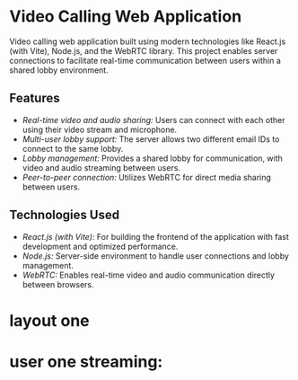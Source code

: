 # Video Calling Web Application
  Video calling web application built using modern technologies like React.js (with Vite), Node.js, and the WebRTC library. This project enables server connections to facilitate real-time communication between users within a shared lobby environment.

## Features

- *Real-time video and audio sharing:* Users can connect with each other using their video stream and microphone.
- *Multi-user lobby support:* The server allows two different email IDs to connect to the same lobby.
- *Lobby management:* Provides a shared lobby for communication, with video and audio streaming between users.
- *Peer-to-peer connection:* Utilizes WebRTC for direct media sharing between users.

## Technologies Used

- *React.js (with Vite):* For building the frontend of the application with fast development and optimized performance.
- *Node.js:* Server-side environment to handle user connections and lobby management.
- *WebRTC:* Enables real-time video and audio communication directly between browsers.

# layout one
  

# user one streaming:
 
